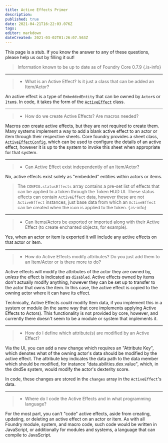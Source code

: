 ```yaml
---
title: Active Effects Primer
description: 
published: true
date: 2021-04-21T16:22:03.076Z
tags: 
editor: markdown
dateCreated: 2021-03-02T01:26:07.563Z
---
```


This page is a stub. If you know the answer to any of these questions, please help us out by filling it out!

> Information known to be up to date as of Foundry Core 0.7.9
{.is-info}

---

> - What is an Active Effect? Is it just a class that can be added an Item/Actor?

An active effect is a type of `EmbeddedEntity` that can be owned by `Actor`s or `Item`s. In code, it takes the form of the [`ActiveEffect`](https://foundryvtt.com/api/ActiveEffect.html) class.

---

> - How do we create Active Effects? Are macros needed?

Macros *can* create active effects, but they are not required to create them. Many systems implement a way to add a blank active effect to an actor or item through their respective sheets. Core foundry provides a sheet class, [`ActiveEffectConfig`](https://foundryvtt.com/api/ActiveEffectConfig.html), which can be used to configure the details of an active effect, however it is up to the system to invoke this sheet when appropriate for that system.

---

> - Can Active Effect exist independently of an Item/Actor?

No, active effects exist solely as "embedded" entities within actors or items.

> The `CONFIG.statusEffects` array contains a pre-set list of effects that can be applied to a token through the Token HUD UI. These status effects can contain `ActiveEffect` data, however these are not `ActiveEffect` instances, just base data from which an `ActiveEffect` can be created when the icon is applied to the token.
{.is-info}

---

> - Can Items/Actors be exported or imported along with their Active Effect (to create enchanted objects, for example).

Yes, when an actor or item is exported it will include any active effects on that actor or item.

---

> - How do Active Effects modify attributes? Do you just add them to an Item/Actor or is there more to do?

Active effects will modify the attributes of the actor they are owned by, *unless* the effect is indicated as `disabled`. Active effects owned by items don't actually modify anything, however they can be set up to transfer to the actor that owns the item. In this case, the active effect is copied to the owning actor where it can have its effect.

Technically, Active Effects *could* modify Item data, if you implement this in a system or module (in the same way that core implements applying Active Effects to Actors). This functionality is not provided by core, however, and currently there doesn't seem to be a module or system that implements it. 

---

> - How do I define which attribute(s) are modified by an Active Effect?

Via the UI, you can add a new change which requires an "Attribute Key", which denotes what of the owning actor's data should be modified by the active effect. The attribute key indicates the data path to the data member which should be modified, for instance "data.abilities.dex.value", which, in the dnd5e system, would modify the actor's dexterity score.

In code, these changes are stored in the `changes` array in the `ActiveEffect`'s data.

---

> - Where do I code the Active Effects and in what programming language?

For the most part, you can't "code" active effects, aside from creating, updating, or deleting an active effect on an actor or item. As with all Foundry module, system, and macro code, such code would be written in JavaScript, or additionally for modules and systems, a language that can compile to JavaScript.
